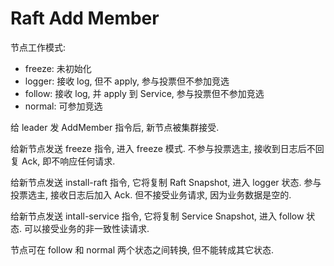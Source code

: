 # Raft Add Member

节点工作模式:

* freeze: 未初始化
* logger: 接收 log, 但不 apply, 参与投票但不参加竞选
* follow: 接收 log, 并 apply 到 Service, 参与投票但不参加竞选
* normal: 可参加竞选

给 leader 发 AddMember 指令后, 新节点被集群接受.

给新节点发送 freeze 指令, 进入 freeze 模式. 不参与投票选主, 接收到日志后不回复 Ack, 即不响应任何请求.

给新节点发送 install-raft 指令, 它将复制 Raft Snapshot, 进入 logger 状态. 参与投票选主, 接收日志后加入 Ack. 但不接受业务请求, 因为业务数据是空的.

给新节点发送 intall-service 指令, 它将复制 Service Snapshot, 进入 follow 状态. 可以接受业务的非一致性读请求.

节点可在 follow 和 normal 两个状态之间转换, 但不能转成其它状态.
